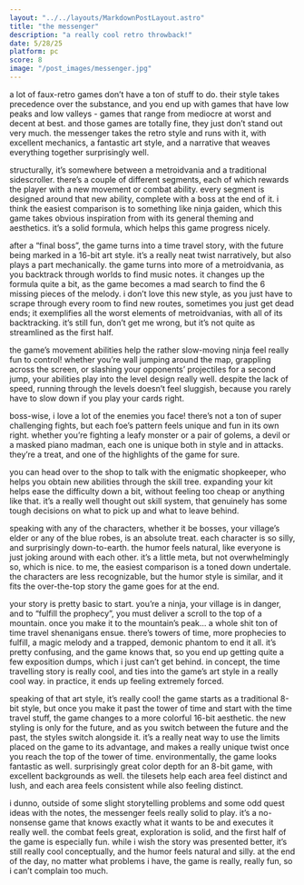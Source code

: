 ```yaml
---
layout: "../../layouts/MarkdownPostLayout.astro"
title: "the messenger"
description: "a really cool retro throwback!"
date: 5/28/25
platform: pc
score: 8
image: "/post_images/messenger.jpg"
---
```

a lot of faux-retro games don’t have a ton of stuff to do. their style takes precedence over the substance, and you end up with games that have low peaks and low valleys - games that range from mediocre at worst and decent at best. and those games are totally fine, they just don’t stand out very much. the messenger takes the retro style and runs with it, with excellent mechanics, a fantastic art style, and a narrative that weaves everything together surprisingly well.

structurally, it’s somewhere between a metroidvania and a traditional sidescroller. there’s a couple of different segments, each of which rewards the player with a new movement or combat ability. every segment is designed around that new ability, complete with a boss at the end of it. i think the easiest comparison is to something like ninja gaiden, which this game takes obvious inspiration from with its general theming and aesthetics. it’s a solid formula, which helps this game progress nicely.

after a “final boss”, the game turns into a time travel story, with the future being marked in a 16-bit art style. it’s a really neat twist narratively, but also plays a part mechanically. the game turns into more of a metroidvania, as you backtrack through worlds to find music notes. it changes up the formula quite a bit, as the game becomes a mad search to find the 6 missing pieces of the melody. i don’t love this new style, as you just have to scrape through every room to find new routes, sometimes you just get dead ends; it exemplifies all the worst elements of metroidvanias, with all of its backtracking. it’s still fun, don’t get me wrong, but it’s not quite as streamlined as the first half.

the game’s movement abilities help the rather slow-moving ninja feel really fun to control! whether you’re wall jumping around the map, grappling across the screen, or slashing your opponents’ projectiles for a second jump, your abilities play into the level design really well. despite the lack of speed, running through the levels doesn’t feel sluggish, because you rarely have to slow down if you play your cards right.

boss-wise, i love a lot of the enemies you face! there’s not a ton of super challenging fights, but each foe’s pattern feels unique and fun in its own right. whether you’re fighting a leafy monster or a pair of golems, a devil or a masked piano madman, each one is unique both in style and in attacks. they’re a treat, and one of the highlights of the game for sure.

you can head over to the shop to talk with the enigmatic shopkeeper, who helps you obtain new abilities through the skill tree. expanding your kit helps ease the difficulty down a bit, without feeling too cheap or anything like that. it’s a really well thought out skill system, that genuinely has some tough decisions on what to pick up and what to leave behind.

speaking with any of the characters, whether it be bosses, your village’s elder or any of the blue robes, is an absolute treat. each character is so silly, and surprisingly down-to-earth. the humor feels natural, like everyone is just joking around with each other. it’s a little meta, but not overwhelmingly so, which is nice. to me, the easiest comparison is a toned down undertale. the characters are less recognizable, but the humor style is similar, and it fits the over-the-top story the game goes for at the end.

your story is pretty basic to start. you’re a ninja, your village is in danger, and to “fulfill the prophecy”, you must deliver a scroll to the top of a mountain. once you make it to the mountain’s peak… a whole shit ton of time travel shenanigans ensue. there’s towers of time, more prophecies to fulfill, a magic melody and a trapped, demonic phantom to end it all. it’s pretty confusing, and the game knows that, so you end up getting quite a few exposition dumps, which i just can’t get behind. in concept, the time travelling story is really cool, and ties into the game’s art style in a really cool way. in practice, it ends up feeling extremely forced.

speaking of that art style, it’s really cool! the game starts as a traditional 8-bit style, but once you make it past the tower of time and start with the time travel stuff, the game changes to a more colorful 16-bit aesthetic. the new styling is only for the future, and as you switch between the future and the past, the styles switch alongside it. it’s a really neat way to use the limits placed on the game to its advantage, and makes a really unique twist once you reach the top of the tower of time. environmentally, the game looks fantastic as well. surprisingly great color depth for an 8-bit game, with excellent backgrounds as well. the tilesets help each area feel distinct and lush, and each area feels consistent while also feeling distinct.

i dunno, outside of some slight storytelling problems and some odd quest ideas with the notes, the messenger feels really solid to play. it’s a no-nonsense game that knows exactly what it wants to be and executes it really well. the combat feels great, exploration is solid, and the first half of the game is especially fun. while i wish the story was presented better, it’s still really cool conceptually, and the humor feels natural and silly. at the end of the day, no matter what problems i have, the game is really, really fun, so i can’t complain too much.
